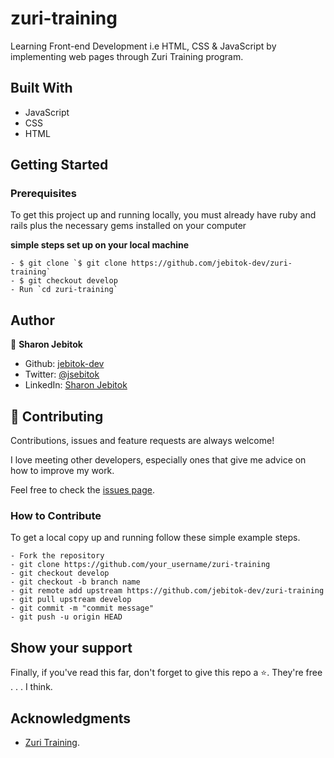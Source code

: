 # zuri-training
Learning Front-end Development i.e HTML, CSS & JavaScript by implementing web pages through Zuri Training program.

## Built With

- JavaScript
- CSS 
- HTML

## Getting Started

### Prerequisites

To get this project up and running locally, you must already have ruby and rails plus the necessary gems installed on your computer

**simple steps set up on your local machine**

```
- $ git clone `$ git clone https://github.com/jebitok-dev/zuri-training`
- $ git checkout develop
- Run `cd zuri-training`
```

<!-- - [Live Version](https://deal-restaurantjs.netlify.app/) -->

<!-- ### Run Tests -->

## Author

👤 **Sharon Jebitok**

- Github: [jebitok-dev](https://github.com/jebitok-dev)
- Twitter: [@jsebitok](https://twitter.com/jsebitok)
- LinkedIn: [Sharon Jebitok](https://www.linkedin.com/in/sharon-jebitok/)

## 🤝 Contributing

Contributions, issues and feature requests are always welcome!

I love meeting other developers, especially ones that give me advice on how to improve my work.

Feel free to check the [issues page](https://github.com/jebitok-dev/zuri-training).

### How to Contribute

To get a local copy up and running follow these simple example steps.

```
- Fork the repository
- git clone https://github.com/your_username/zuri-training
- git checkout develop
- git checkout -b branch name
- git remote add upstream https://github.com/jebitok-dev/zuri-training
- git pull upstream develop
- git commit -m "commit message"
- git push -u origin HEAD
```

## Show your support

Finally, if you've read this far, don't forget to give this repo a ⭐️. They're free . . . I think.

## Acknowledgments

- [Zuri Training](https://training.zuri.team/).